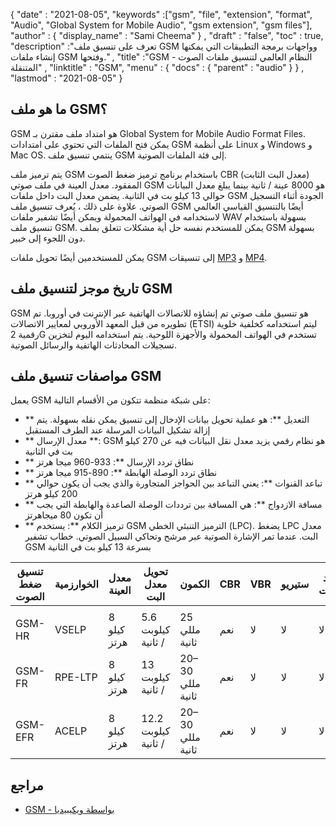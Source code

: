 {
  "date" : "2021-08-05",
  "keywords" :["gsm", "file", "extension", "format", "Audio", "Global System for Mobile Audio", "gsm extension", "gsm files"],
  "author" : {
    "display_name" : "Sami Cheema"
} ,
  "draft" : "false",
  "toc" : true,
  "description" :"تعرف على تنسيق ملف GSM وواجهات برمجة التطبيقات التي يمكنها إنشاء ملفات GSM وفتحها." ,
  "title" :"GSM - النظام العالمي لتنسيق ملفات الصوت المتنقلة" ,
  "linktitle" : "GSM",
  "menu" : {
    "docs" : {
      "parent" : "audio"
}
} ,
  "lastmod" : "2021-08-05"
}

## ما هو ملف GSM؟

GSM هو امتداد ملف مقترن بـ Global System for Mobile Audio Format Files. يمكن فتح الملفات التي تحتوي على امتدادات GSM على أنظمة Linux و Windows و Mac OS. ينتمي تنسيق ملف GSM إلى فئة الملفات الصوتية.

يتم ترميز ملف GSM باستخدام برنامج ترميز ضغط الصوت CBR (معدل البت الثابت) المفقود. معدل العينة في ملف صوتي GSM هو 8000 عينة / ثانية بينما يبلغ معدل البيانات حوالي 13 كيلو بت في الثانية. يضمن معدل البت داخل ملفات GSM الجودة أثناء التسجيل الصوتي. علاوة على ذلك ، يُعرف تنسيق ملف GSM أيضًا بالتنسيق القياسي العالمي لاستخدامه في الهواتف المحمولة ويمكن أيضًا تشفير ملفات WAV بسهولة باستخدام تنسيق ملف GSM. يمكن للمستخدم نفسه حل أية مشكلات تتعلق بملف GSM بسهولة دون اللجوء إلى خبير.

يمكن للمستخدمين أيضًا تحويل ملفات GSM إلى تنسيقات [MP3](/ar/audio/mp3/) و [MP4](/ar/audio/mp4/).

## تاريخ موجز لتنسيق ملف GSM

GSM هو تنسيق ملف صوتي تم إنشاؤه للاتصالات الهاتفية عبر الإنترنت في أوروبا. تم تطويره من قبل المعهد الأوروبي لمعايير الاتصالات (ETSI) ليتم استخدامه كخلفية خلوية رقمية 2G تستخدم في الهواتف المحمولة والأجهزة اللوحية. يتم استخدامه اليوم لتخزين تسجيلات المحادثات الهاتفية والرسائل الصوتية.

## مواصفات تنسيق ملف GSM ##

يعمل GSM على شبكة منظمة تتكون من الأقسام التالية:

- ** التعديل **: هو عملية تحويل بيانات الإدخال إلى تنسيق يمكن نقله بسهولة. يتم إزالة تشكيل البيانات المرسلة عند الطرف المستقبل
- ** معدل الإرسال **: GSM هو نظام رقمي يزيد معدل نقل البيانات فيه عن 270 كيلو بت في الثانية
- ** نطاق تردد الإرسال **: 933-960 ميجا هرتز
- ** نطاق تردد الوصلة الهابطة **: 890-915 ميجا هرتز
- ** تباعد القنوات **: يعني التباعد بين الحواجز المتجاورة والذي يجب أن يكون حوالي 200 كيلو هرتز
- ** مسافة الازدواج **: هي المسافة بين ترددات الوصلة الصاعدة والهابطة التي يجب أن تكون 80 ميجاهرتز
- ** ترميز الكلام **: يستخدم GSM الترميز التنبئي الخطي (LPC). يضغط LPC معدل البت. عندما تمر الإشارة الصوتية عبر مرشح وتحاكي السبيل الصوتي. خطاب تشفير GSM بسرعة 13 كيلو بت في الثانية

| تنسيق ضغط الصوت | الخوارزمية | معدل العينة | تحويل معدل البت | الكمون | CBR | VBR | ستيريو | متعدد القنوات |
| ------------------------ | --------- | ----------- | ------------------ | -------- | --- | --- | ------ | ------------ |
| |
| GSM-HR | VSELP | 8 كيلو هرتز | 5.6 كيلوبت / ثانية | 25 مللي ثانية | نعم | لا | لا | لا |
| GSM-FR | RPE-LTP | 8 كيلو هرتز | 13 كيلوبت / ثانية | 20–30 مللي ثانية | نعم | لا | لا | لا |
| GSM-EFR | ACELP | 8 كيلو هرتز | 12.2 كيلوبت / ثانية | 20–30 مللي ثانية | نعم | لا | لا | لا |

## مراجع ##

* [GSM - بواسطة ويكيبيديا](https://en.wikipedia.org/wiki/Comparison_of_audio_coding_formats)

